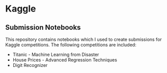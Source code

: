 # Kaggle
## Submission Notebooks
This repository contains notebooks which I used to create submissions for Kaggle competitions.
The following competitions are included:

  - Titanic - Machine Learning from Disaster
  - House Prices - Advanced Regression Techniques
  - Digit Recognizer